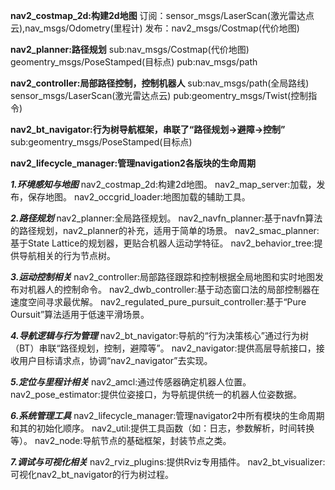 **nav2_costmap_2d:构建2d地图**
订阅：sensor_msgs/LaserScan(激光雷达点云),nav_msgs/Odometry(里程计)
发布：nav2_msgs/Costmap(代价地图)


**nav2_planner:路径规划**
sub:nav_msgs/Costmap(代价地图)
    geomentry_msgs/PoseStamped(目标点)
pub:nav_msgs/path


**nav2_controller:局部路径控制，控制机器人**
sub:nav_msgs/path(全局路线)
    sensor_msgs/LaserScan(激光雷达点云)
pub:geomentry_msgs/Twist(控制指令)


**nav2_bt_navigator:行为树导航框架，串联了“路径规划->避障->控制”**
sub:geomentry_msgs/PoseStamped(目标点)


**nav2_lifecycle_manager:管理navigation2各版块的生命周期**


***1.环境感知与地图***
nav2_costmap_2d:构建2d地图。
nav2_map_server:加载，发布，保存地图。
nav2_occgrid_loader:地图加载的辅助工具。

***2.路径规划***
nav2_planner:全局路径规划。
nav2_navfn_planner:基于navfn算法的路径规划，nav2_planner的补充，适用于简单的场景。
nav2_smac_planner:基于State Lattice的规划器，更贴合机器人运动学特征。
nav2_behavior_tree:提供导航相关的行为节点树。

***3.运动控制相关***
nav2_controller:局部路径跟踪和控制根据全局地图和实时地图发布对机器人的控制命令。
nav2_dwb_controller:基于动态窗口法的局部控制器在速度空间寻求最优解。
nav2_regulated_pure_pursuit_controller:基于“Pure Oursuit”算法适用于低速平滑场景。

***4.导航逻辑与行为管理***
nav2_bt_navigator:导航的“行为决策核心”通过行为树（BT）串联“路径规划，控制，避障等”。
nav2_navigator:提供高层导航接口，接收用户目标请求点，协调“nav2_navigator”去实现。

***5.定位与里程计相关***
nav2_amcl:通过传感器确定机器人位置。
nav2_pose_estimator:提供位姿接口，为导航提供统一的机器人位姿数据。

***6.系统管理工具***
nav2_lifecycle_manager:管理navigator2中所有模块的生命周期和其的初始化顺序。
nav2_util:提供工具函数（如：日志，参数解析，时间转换等）。
nav2_node:导航节点的基础框架，封装节点之类。

***7.调试与可视化相关***
nav2_rviz_plugins:提供Rviz专用插件。
nav2_bt_visualizer:可视化nav2_bt_navigator的行为树过程。


